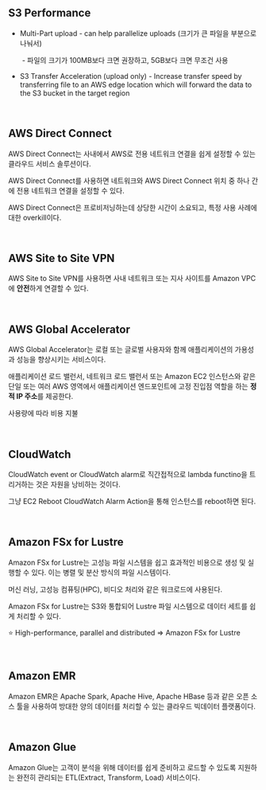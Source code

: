 ## S3 Performance

+ Multi-Part upload - can help parallelize uploads (크기가 큰 파일을 부분으로 나눠서)

  ​							 - 파일의 크기가 100MB보다 크면 권장하고, 5GB보다 크면 무조건 사용

+ S3 Transfer Acceleration (upload only) - Increase transfer speed by transferring file to an AWS edge location which will forward the data to the S3 bucket in the target region

<br>

## AWS Direct Connect

AWS Direct Connect는 사내에서 AWS로 전용 네트워크 연결을 쉽게 설정할 수 있는 클라우드 서비스 솔루션이다. 

AWS Direct Connect를 사용하면 네트워크와 AWS Direct Connect 위치 중 하나 간에 전용 네트워크 연결을 설정할 수 있다. 

AWS Direct Connect은 프로비저닝하는데 상당한 시간이 소요되고, 특정 사용 사례에 대한 overkill이다.

<br>

## AWS Site to Site VPN

AWS Site to Site VPN를 사용하면 사내 네트워크 또는 지사 사이트를 Amazon VPC에 **안전**하게 연결할 수 있다.

<br>

## AWS Global Accelerator

AWS Global Accelerator는 로컬 또는 글로벌 사용자와 함께 애플리케이션의 가용성과 성능을 향상시키는 서비스이다.

애플리케이션 로드 밸런서, 네트워크 로드 밸런서 또는 Amazon EC2 인스턴스와 같은 단일 또는 여러 AWS 영역에서 애플리케이션 엔드포인트에 고정 진입점 역할을 하는 **정적 IP 주소**를 제공한다.

사용량에 따라 비용 지불

<br>

## CloudWatch

CloudWatch event or CloudWatch alarm로 직간접적으로 lambda functino을 트리거하는 것은 자원을 낭비하는 것이다. 

그냥 EC2 Reboot CloudWatch Alarm Action을 통해 인스턴스를 reboot하면 된다. 

<br>

## Amazon FSx for Lustre

Amazon FSx for Lustre는 고성능 파일 시스템을 쉽고 효과적인 비용으로 생성 및 실행할 수 있다. 이는 병렬 및 분산 방식의 파일 시스템이다.

머신 러닝, 고성능 컴퓨팅(HPC), 비디오 처리와 같은 워크로드에 사용된다.

Amazon FSx for Lustre는 S3와 통합되어 Lustre 파일 시스템으로 데이터 세트를 쉽게 처리할 수 있다.

⭐ High-performance, parallel and distributed => Amazon FSx for Lustre

<br>

## Amazon EMR

Amazon EMR은 Apache Spark, Apache Hive, Apache HBase 등과 같은 오픈 소스 툴을 사용하여 방대한 양의 데이터를 처리할 수 있는 클라우드 빅데이터 플랫폼이다. 

<br>

## Amazon Glue

Amazon Glue는 고객이 분석을 위해 데이터를 쉽게 준비하고 로드할 수 있도록 지원하는 완전히 관리되는 ETL(Extract, Transform, Load) 서비스이다.

<br>



